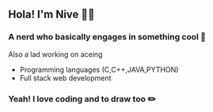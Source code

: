 ## Hola! I'm Nive 🤞🏼
### A nerd who basically engages in something cool 🦾
Also a lad working on aceing
* Programming languages (C,C++,JAVA,PYTHON)
* Full stack web development
### Yeah! I love coding and to draw too ✏️



